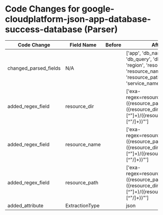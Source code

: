 # Code Changes for google-cloudplatform-json-app-database-success-database (Parser)

| Code Change | Field Name | Before | After |
|-------------|------------|--------|-------|
| changed_parsed_fields | N/A |  | ['app', 'db_name', 'db_query', 'db_user', 'region', 'resource_dir', 'resource_name', 'resource_path', 'service_name', 'time'] |
| added_regex_field | resource_dir |  | ['exa-regex=resourceName":\s*"({resource_path}({resource_dir}[^"]+)\/({resource_name}[^"\/]+))"'] |
| added_regex_field | resource_name |  | ['exa-regex=resourceName":\s*"({resource_path}({resource_dir}[^"]+)\/({resource_name}[^"\/]+))"'] |
| added_regex_field | resource_path |  | ['exa-regex=resourceName":\s*"({resource_path}({resource_dir}[^"]+)\/({resource_name}[^"\/]+))"'] |
| added_attribute | ExtractionType |  | json |